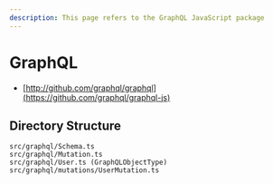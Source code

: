 ```yaml
---
description: This page refers to the GraphQL JavaScript package
---
```


# GraphQL

* [http://github.com/graphql/graphql](https://github.com/graphql/graphql-js)

## Directory Structure

```text
src/graphql/Schema.ts
src/graphql/Mutation.ts
src/graphql/User.ts (GraphQLObjectType)
src/graphql/mutations/UserMutation.ts
```

